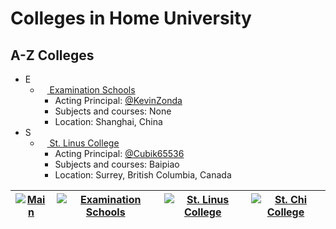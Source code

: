 # Colleges in Home University

## A-Z Colleges

- E
  - [<img style="width: 11px;" src="https://avatars.githubusercontent.com/t/5109197?s=280&v=4"> Examination Schools](https://github.com/orgs/HMUniversity/teams/examination-schools)
    - Acting Principal: [@KevinZonda](https://github.com/KevinZonda)
    - Subjects and courses: None
    - Location: Shanghai, China
- S
  - [<img style="width: 11px;" src="https://avatars.githubusercontent.com/t/5109196?s=280&v=4"> St. Linus College](https://github.com/orgs/HMUniversity/teams/st-linus-college)
    - Acting Principal: [@Cubik65536](https://github.com/Cubik65536)
    - Subjects and courses: Baipiao
    - Location: Surrey, British Columbia, Canada
<!--  - [<img style="width: 11px;" src="https://avatars.githubusercontent.com/t/5109198?s=280&v=4"> St. Chi College](https://github.com/orgs/HMUniversity/teams/st-chi-college)
    - Acting Principal: [@Cubik65536](https://github.com/Cubik65536)
    - Subjects and courses: Lie Flat
    - Location: Birmingham, West Midlands, United Kingdom-->

| [![Main](https://avatars.githubusercontent.com/u/85953864?s=280&v=4)](https://github.com/HMUniversity) | [![Examination Schools](https://avatars.githubusercontent.com/t/5109197?s=280&v=4)](https://github.com/orgs/HMUniversity/teams/examination-schools) | [![St. Linus College](https://avatars.githubusercontent.com/t/5109196?s=280&v=4)](https://github.com/orgs/HMUniversity/teams/st-linus-college) | [![St. Chi College](https://avatars.githubusercontent.com/t/5109198?s=280&v=4)](https://github.com/orgs/HMUniversity/teams/st-chi-college) |
| -- | -- | -- | -- |
